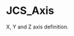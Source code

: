 <!--
   - $File: JCS_Axis.html $
   - $Date: 2018-10-01 20:16:40 $
   - $Revision: $
   - $Creator: Jen-Chieh Shen $
   - $Notice: See LICENSE.txt for modification and distribution information
   -                   Copyright © 2018 by Shen, Jen-Chieh $
-->


<div id="content-header">
  <h1>JCS_Axis</h1>
</div>

<p>
  X, Y and Z axis definition.
</p>
